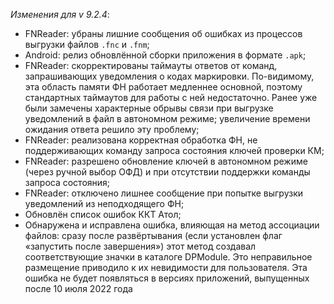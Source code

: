 _Изменения для v 9.2.4_:
- FNReader: убраны лишние сообщения об ошибках из процессов выгрузки файлов `.fnc` и `.fnm`;
- Android: релиз обновлённой сборки приложения в формате `.apk`;
- FNReader: скорректированы таймауты ответов от команд, запрашивающих уведомления о кодах маркировки. По-видимому, эта область памяти ФН работает медленнее основной, поэтому стандартных таймаутов для работы с ней недостаточно. Ранее уже были замечены характерные обрывы связи при выгрузке уведомлений в файл в автономном режиме; увеличение времени ожидания ответа решило эту проблему;
- FNReader: реализована корректная обработка ФН, не поддерживающих команду запроса состояния ключей проверки КМ;
- FNReader: разрешено обновление ключей в автономном режиме (через ручной выбор ОФД) и при отсутствии поддержки команды запроса состояния;
- FNReader: отключено лишнее сообщение при попытке выгрузки уведомлений из неподходящего ФН;
- Обновлён список ошибок ККТ Атол;
- Обнаружена и исправлена ошибка, влияющая на метод ассоциации файлов: сразу после развёртывания (если установлен флаг «запустить после завершения») этот метод создавал соответствующие значки в каталоге DPModule. Это неправильное размещение приводило к их невидимости для пользователя. Эта ошибка не будет появляться в версиях приложений, выпущенных после 10 июля 2022 года
